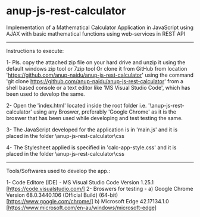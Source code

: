 # anup-js-rest-calculator
Implementation of a Mathematical Calculator Application in JavaScript using AJAX with basic mathematical functions using web-services in REST API

----------------------------------------------------------------------------------------------------------
Instructions to execute:

1- Pls. copy the attached zip file on your hard drive and unzip it using the default windows zip tool or 7zip tool Or clone it from GitHub from location 'https://github.com/anup-naidu/anup-js-rest-calculator' using the command 'git clone https://github.com/anup-naidu/anup-js-rest-calculator' from a shell based console or a text editor like 'MS Visual Studio Code', which has been used to develop the same. 

2- Open the 'index.html' located inside the root folder i.e. '\anup-js-rest-calculator' using any Broswer, preferably 'Google Chrome' as it is the broswer that has been used while developing and test testing the same.

3- The JavaScript developed for the application is in 'main.js' and it is placed in the folder 
\anup-js-rest-calculator\css

4- The Stylesheet applied is specified in 'calc-app-style.css' and it is placed in the folder \anup-js-rest-calculator\css

----------------------------------------------------------------------------------------------------------
Tools/Softwares used to develop the app.:

1- Code Editore (IDE) - 
    MS Visual Studio Code Version 1.25.1 [https://code.visualstudio.com/]
2- Broswers for testing - 
    a) Google Chrome Version 68.0.3440.106 (Official Build) (64-bit) [https://www.google.com/chrome/]
    b) Microsoft Edge 42.17134.1.0 [https://www.microsoft.com/en-au/windows/microsoft-edge]